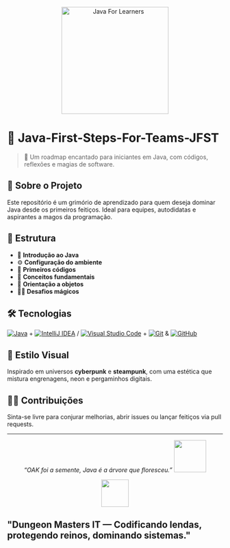 <p align="center">
  <img width="250" height="250" alt="Java For Learners" src="https://github.com/user-attachments/assets/83d3adab-474e-432a-92bf-480077c7c896" align=center /> </img>
</p>

# 🧠 Java-First-Steps-For-Teams-JFST

> 🚀 Um roadmap encantado para iniciantes em Java, com códigos, reflexões e magias de software.

## 📜 Sobre o Projeto

Este repositório é um grimório de aprendizado para quem deseja dominar Java desde os primeiros feitiços. Ideal para equipes, autodidatas e aspirantes a magos da programação.

## 🧭 Estrutura

- 🔮 **Introdução ao Java**
- ⚙️ **Configuração do ambiente**
- 🧪 **Primeiros códigos**
- 🧠 **Conceitos fundamentais**
- 🧱 **Orientação a objetos**
- 🧙‍♂️ **Desafios mágicos**

## 🛠️ Tecnologias

[![Java](https://img.shields.io/badge/Java-%23AE0708.svg?logo=openjdk&logoColor=White)](#) +
[![IntelliJ IDEA](https://img.shields.io/badge/IntelliJIDEA-000000.svg?logo=intellij-idea&logoColor=white)](#) / [![Visual Studio Code](https://custom-icon-badges.demolab.com/badge/Visual%20Studio%20Code-0078d7.svg?logo=vsc&logoColor=white)](#) +
[![Git](https://img.shields.io/badge/Git-F05032?logo=git&logoColor=fff)](#) & [![GitHub](https://img.shields.io/badge/GitHub-%23121011.svg?logo=github&logoColor=white)](#)

## 🧵 Estilo Visual

Inspirado em universos **cyberpunk** e **steampunk**, com uma estética que mistura engrenagens, neon e pergaminhos digitais.



## 🧙‍♀️ Contribuições

Sinta-se livre para conjurar melhorias, abrir issues ou lançar feitiços via pull requests.

---

<p align="center">
  <em>“OAK foi a semente, Java é a árvore que floresceu.”</em>

<em align=center>
  <img src="https://cdn.jsdelivr.net/gh/devicons/devicon/icons/java/java-original-wordmark.svg" width="75"/></p>
</em>

<p align=center>
<img src="https://github.com/user-attachments/assets/848204ff-6778-4119-bcbd-e22108d22320" width=64 height=64 /> <h2> "Dungeon Masters IT — Codificando lendas, protegendo reinos, dominando sistemas." </h2>
</p>
